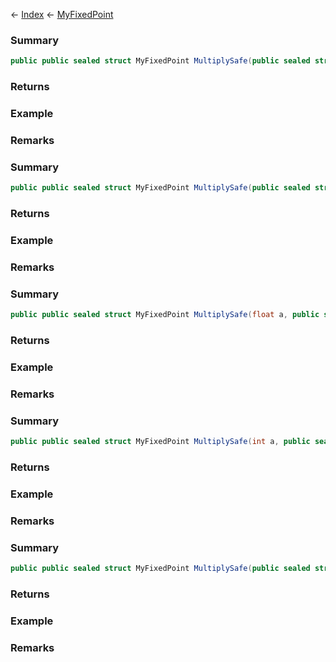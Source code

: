 ← [Index](Api-Index) ← [MyFixedPoint](VRage.MyFixedPoint)

### Summary

```csharp
public public sealed struct MyFixedPoint MultiplySafe(public sealed struct MyFixedPoint a, float b)
```

### Returns

### Example

### Remarks

### Summary

```csharp
public public sealed struct MyFixedPoint MultiplySafe(public sealed struct MyFixedPoint a, int b)
```

### Returns

### Example

### Remarks

### Summary

```csharp
public public sealed struct MyFixedPoint MultiplySafe(float a, public sealed struct MyFixedPoint b)
```

### Returns

### Example

### Remarks

### Summary

```csharp
public public sealed struct MyFixedPoint MultiplySafe(int a, public sealed struct MyFixedPoint b)
```

### Returns

### Example

### Remarks

### Summary

```csharp
public public sealed struct MyFixedPoint MultiplySafe(public sealed struct MyFixedPoint a, public sealed struct MyFixedPoint b)
```

### Returns

### Example

### Remarks

